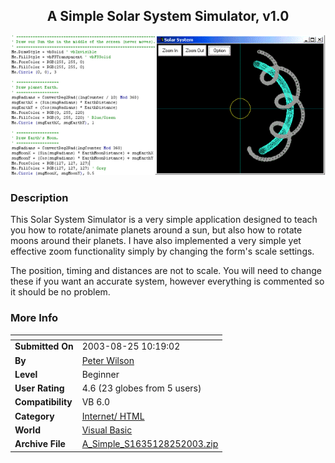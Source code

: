 ﻿<div align="center">

## A Simple Solar System Simulator, v1\.0

<img src="PIC20038251018505343.gif">
</div>

### Description

This Solar System Simulator is a very simple application designed to teach you how to rotate/animate planets around a sun, but also how to rotate moons around their planets. I have also implemented a very simple yet effective zoom functionality simply by changing the form's scale settings.

The position, timing and distances are not to scale. You will need to change these if you want an accurate system, however everything is commented so it should be no problem.
 
### More Info
 


<span>             |<span>
---                |---
**Submitted On**   |2003-08-25 10:19:02
**By**             |[Peter Wilson](https://github.com/Planet-Source-Code/PSCIndex/blob/master/ByAuthor/peter-wilson.md)
**Level**          |Beginner
**User Rating**    |4.6 (23 globes from 5 users)
**Compatibility**  |VB 6\.0
**Category**       |[Internet/ HTML](https://github.com/Planet-Source-Code/PSCIndex/blob/master/ByCategory/internet-html__1-34.md)
**World**          |[Visual Basic](https://github.com/Planet-Source-Code/PSCIndex/blob/master/ByWorld/visual-basic.md)
**Archive File**   |[A\_Simple\_S1635128252003\.zip](https://github.com/Planet-Source-Code/peter-wilson-a-simple-solar-system-simulator-v1-0__1-47973/archive/master.zip)








